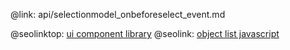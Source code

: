 @link: api/selectionmodel_onbeforeselect_event.md

@seolinktop: [ui component library](https://webix.com)
@seolink: [object list javascript](https://webix.com/widget/list/)